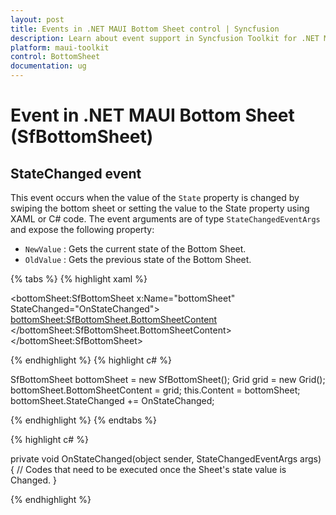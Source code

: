 ```yaml
---
layout: post
title: Events in .NET MAUI Bottom Sheet control | Syncfusion
description: Learn about event support in Syncfusion Toolkit for .NET MAUI Bottom Sheet (SfBottomSheet) control and more.
platform: maui-toolkit
control: BottomSheet
documentation: ug
---
```


# Event in .NET MAUI Bottom Sheet (SfBottomSheet)

## StateChanged event

This event occurs when the value of the `State` property is changed by swiping the bottom sheet or setting the value to the State property using XAML or C# code. The event arguments are of type `StateChangedEventArgs` and expose the following property:

* `NewValue` : Gets the current state of the Bottom Sheet.
* `OldValue` : Gets the previous state of the Bottom Sheet.

{% tabs %}
{% highlight xaml %}

<bottomSheet:SfBottomSheet x:Name="bottomSheet" StateChanged="OnStateChanged">
    <bottomSheet:SfBottomSheet.BottomSheetContent>
        <Grid/>
    </bottomSheet:SfBottomSheet.BottomSheetContent>
</bottomSheet:SfBottomSheet>

{% endhighlight %}
{% highlight c# %}

SfBottomSheet bottomSheet = new SfBottomSheet();
Grid grid = new Grid();
bottomSheet.BottomSheetContent = grid;
this.Content = bottomSheet; 
bottomSheet.StateChanged += OnStateChanged;

{% endhighlight %}
{% endtabs %}

{% highlight c# %}

private void OnStateChanged(object sender, StateChangedEventArgs args)
{
    // Codes that need to be executed once the Sheet's state value is Changed.
}

{% endhighlight %}